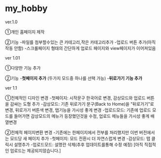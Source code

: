 # my_hobby

ver.1.0

①개인 홈페이지 제작

②기능
  -파일를 첨부할수있는 큰 카테고리,작은 카테고리추가
  -업로드 버튼 추가(아직 작동 안함)
  -스크롤페이지 형태의 간단하게 업로드 페이지와 view페이지가 이어져있음

ver 1.01

①다양한 기능 추가

②기능
-**첫페이지 추가** (두가지 모드중 하나를 선택 가능)
-**뒤로가기 기능 추가**

ver 1.1

①전체적인 디자인 변경
-첫페이지: 시작문구 한국어로 변경, 감상모드와 업로드 버튼을 감싸는 도형 추가
-감상모드: 기존 뒤로가기 문구(Back to Home)을 "뒤로가기"로 변경, 뒤로가기 버튼색 변경, 탭기능을 가시성 좋게 변경
-업로드모드: 기존에 업로드 모드를 들어가면 감상모드의 메뉴가 등장했던것을 수정, 업로드 메뉴들을 가시성 좋게 배열변경

②전체적 페이지변환 변경
-기존에는 한페이지에서 전부를 처리했지만 이번 버전에서는 모드당 새 페이지 추가
-첫페이지: 모드 전환시 더 자연스럽게 변경
-감상모드: 탭 클릭시 설명추가
-업로드모드: 설명란 삭제(추후 업데이트를통해 수정 예정)
[아직 직접적인 업로드는 제공되지않습니다.]


